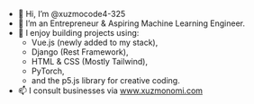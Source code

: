 - 👋 Hi, I’m @xuzmocode4-325
- 👀 I’m an Entrepreneur & Aspiring Machine Learning Engineer. 
- 💞️ I enjoy building projects using:
  - Vue.js (newly added to my stack),
  - Django (Rest Framework),  
  - HTML & CSS (Mostly Tailwind),
  - PyTorch,
  - and the p5.js library for creative coding. 
- 📫 I consult businesses via www.xuzmonomi.com

<!---
xuzmocode4-325/xuzmocode4-325 is a ✨ special ✨ repository because its `README.md` (this file) appears on your GitHub profile.
You can click the Preview link to take a look at your changes.
--->
